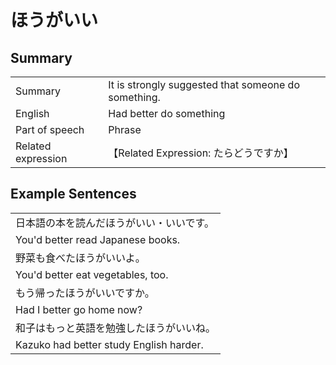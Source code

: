 # ほうがいい

## Summary

<table><tr>   <td>Summary</td>   <td>It is strongly suggested that someone do something.</td></tr><tr>   <td>English</td>   <td>Had better do something</td></tr><tr>   <td>Part of speech</td>   <td>Phrase</td></tr><tr>   <td>Related expression</td>   <td>【Related Expression: たらどうですか】</td></tr></table>

## Example Sentences

<table><tr><td>日本語の本を読んだほうがいい・いいです。</td></tr><tr><td>You'd better read Japanese books.</td></tr><tr><td>野菜も食べたほうがいいよ。</td></tr><tr><td>You'd better eat vegetables, too.</td></tr><tr><td>もう帰ったほうがいいですか。</td></tr><tr><td>Had I better go home now?</td></tr><tr><td>和子はもっと英語を勉強したほうがいいね。</td></tr><tr><td>Kazuko had better study English harder.</td></tr></table>

